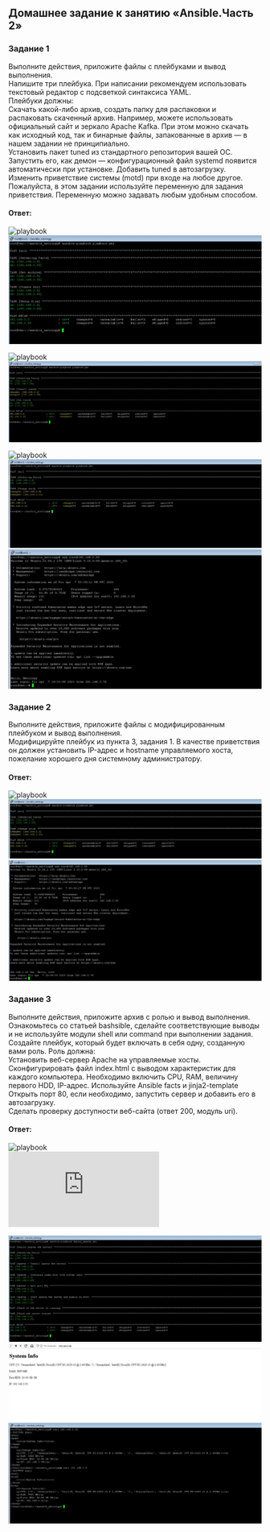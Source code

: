## Домашнее задание к занятию «Ansible.Часть 2»  

### Задание 1  
Выполните действия, приложите файлы с плейбуками и вывод выполнения.  
Напишите три плейбука. При написании рекомендуем использовать текстовый редактор с подсветкой синтаксиса YAML.  
Плейбуки должны:  
Скачать какой-либо архив, создать папку для распаковки и распаковать скаченный архив. Например, можете использовать официальный сайт и зеркало Apache Kafka. При этом можно скачать как исходный код, так и бинарные файлы, запакованные в архив — в нашем задании не принципиально.  
Установить пакет tuned из стандартного репозитория вашей ОС. Запустить его, как демон — конфигурационный файл systemd появится автоматически при установке. Добавить tuned в автозагрузку.  
Изменить приветствие системы (motd) при входе на любое другое. Пожалуйста, в этом задании используйте переменную для задания приветствия. Переменную можно задавать любым удобным способом.  

#### Ответ:    
![playbook](https://github.com/networksuperman/netology_dev_ops/blob/main/SLINA-19/IT%20System%20and%20OS%20Linux/img/7_1.2-1.1.yml)  
![](https://github.com/networksuperman/netology_dev_ops/blob/main/SLINA-19/IT%20System%20and%20OS%20Linux/img/7_1.2-1.1.jpg)  

![playbook](https://github.com/networksuperman/netology_dev_ops/blob/main/SLINA-19/IT%20System%20and%20OS%20Linux/img/7_1.2-1.2.yml)  
![](https://github.com/networksuperman/netology_dev_ops/blob/main/SLINA-19/IT%20System%20and%20OS%20Linux/img/7_1.2-1.2.jpg)  

![playbook](https://github.com/networksuperman/netology_dev_ops/blob/main/SLINA-19/IT%20System%20and%20OS%20Linux/img/7_1.2-1.3.yml) 
![](https://github.com/networksuperman/netology_dev_ops/blob/main/SLINA-19/IT%20System%20and%20OS%20Linux/img/7_1.2-1.3.jpg)  
![](https://github.com/networksuperman/netology_dev_ops/blob/main/SLINA-19/IT%20System%20and%20OS%20Linux/img/7_1.2-1.3.1.jpg)  

### Задание 2  
Выполните действия, приложите файлы с модифицированным плейбуком и вывод выполнения.  
Модифицируйте плейбук из пункта 3, задания 1. В качестве приветствия он должен установить IP-адрес и hostname управляемого хоста, пожелание хорошего дня системному администратору.  

#### Ответ:  
![playbook](https://github.com/networksuperman/netology_dev_ops/blob/main/SLINA-19/IT%20System%20and%20OS%20Linux/img/7_1.2-2.1.yml)  
![](https://github.com/networksuperman/netology_dev_ops/blob/main/SLINA-19/IT%20System%20and%20OS%20Linux/img/7_1.2-2.1.jpg)  
![](https://github.com/networksuperman/netology_dev_ops/blob/main/SLINA-19/IT%20System%20and%20OS%20Linux/img/7_1.2-2.2.jpg)  

### Задание 3  
Выполните действия, приложите архив с ролью и вывод выполнения.  
Ознакомьтесь со статьей bashsible, сделайте соответствующие выводы и не используйте модули shell или command при выполнении задания.  
Создайте плейбук, который будет включать в себя одну, созданную вами роль. Роль должна:  
Установить веб-сервер Apache на управляемые хосты.  
Сконфигурировать файл index.html c выводом характеристик для каждого компьютера. Необходимо включить CPU, RAM, величину первого HDD, IP-адрес. Используйте Ansible facts и jinja2-template  
Открыть порт 80, если необходимо, запустить сервер и добавить его в автозагрузку.  
Сделать проверку доступности веб-сайта (ответ 200, модуль uri).  

#### Ответ:  
![playbook](https://github.com/networksuperman/netology_dev_ops/blob/main/SLINA-19/IT%20System%20and%20OS%20Linux/img/7_1.2-3.1.yml)  
![archive](https://github.com/networksuperman/netology_dev_ops/blob/main/SLINA-19/IT%20System%20and%20OS%20Linux/img/apache.7z)  

![](https://github.com/networksuperman/netology_dev_ops/blob/main/SLINA-19/IT%20System%20and%20OS%20Linux/img/7_1.2-3.1.jpg)  
![](https://github.com/networksuperman/netology_dev_ops/blob/main/SLINA-19/IT%20System%20and%20OS%20Linux/img/7_1.2-3.2.jpg)  
![](https://github.com/networksuperman/netology_dev_ops/blob/main/SLINA-19/IT%20System%20and%20OS%20Linux/img/7_1.2-3.3.jpg)  

